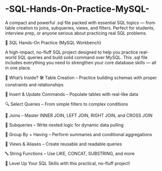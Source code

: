 # -SQL-Hands-On-Practice-MySQL-
A compact and powerful .sql file packed with essential SQL topics — from table creation to joins, subqueries, views, and filters. Perfect for students, interview prep, or anyone serious about practicing real SQL problems.


🧠 SQL Hands-On Practice (MySQL Workbench)

A high-impact, no-fluff SQL project designed to help you practice real-world SQL queries and build solid command over MySQL. This .sql file includes everything you need to strengthen your core database skills — all in one place.

🚀 What’s Inside?
🛠️ Table Creation – Practice building schemas with proper constraints and relationships

🧾 Insert & Update Commands – Populate tables with real-like data

🔍 Select Queries – From simple filters to complex conditions

🔗 Joins – Master INNER JOIN, LEFT JOIN, RIGHT JOIN, and CROSS JOIN

🔁 Subqueries – Write nested logic for dynamic data pulling

🧮 Group By + Having – Perform summaries and conditional aggregations

🧠 Views & Aliases – Create reusable and readable queries

🔤 String Functions – Use LIKE, CONCAT, SUBSTRING, and more

🎯 Level Up Your SQL Skills with this practical, no-fluff project!
